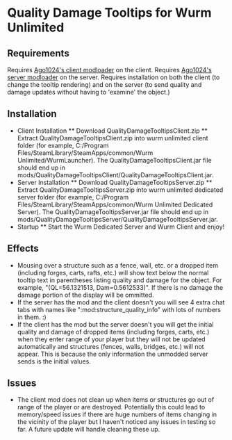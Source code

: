 # Quality Damage Tooltips for Wurm Unlimited

## Requirements
Requires [Ago1024's client modloader](https://github.com/ago1024/WurmClientModLauncher/releases/latest) on the client.
Requires [Ago1024's server modloader](https://github.com/ago1024/WurmServerModLauncher/releases/latest) on the server.
Requires installation on both the client (to change the tooltip rendering) and on the server 
(to send quality and damage updates without having to 'examine' the object.)

## Installation
* Client Installation
** Download QualityDamageTooltipsClient.zip
** Extract QualityDamageTooltipsClient.zip into wurm unlimited client folder 
(for example, C:/Program Files/SteamLibrary/SteamApps/common/Wurm Unlimited/WurmLauncher). 
The QualityDamageTooltipsClient.jar file should end up in 
mods/QualityDamageTooltipsClient/QualityDamageTooltipsClient.jar.
* Server Installation
** Download QualityDamageTooltipsServer.zip
** Extract QualityDamageTooltipsServer.zip into wurm unlimited dedicated server folder 
(for example, C:/Program Files/SteamLibrary/SteamApps/common/Wurm Unlimited Dedicated Server). 
The QualityDamageTooltipsServer.jar file should end up in 
mods/QualityDamageTooltipsServer/QualityDamageTooltipsServer.jar.
* Startup
** Start the Wurm Dedicated Server and Wurm Client and enjoy!

## Effects
* Mousing over a structure such as a fence, wall, etc. or a dropped item (including forges, carts, rafts, etc.) will 
show text below the normal tooltip text in parentheses listing quality and damage for the object. For example, "(QL=56.1321513, Dam=0.5612533)". 
If there is no damage the damage portion of the display will be ommitted.
* If the server has the mod and the client doesn't you will see 4 extra chat tabs with names like ":mod:structure_quality_info" with lots of numbers in them. :)
* If the client has the mod but the server doesn't you will get the initial quality and damage of dropped items (including forges, carts, etc.) when they 
enter range of your player but they will not be updated automatically and structures (fences, walls, bridges, etc.) will not appear. This is because the only information
the unmodded server sends is the initial values.

## Issues
* The client mod does not clean up when items or structures go out of range of the player or are destroyed. Potentially this could lead to 
memory/speed issues if there are huge numbers of items changing in the vicinity of the player but I haven't noticed any issues in testing so far. 
A future update will handle cleaning these up.

